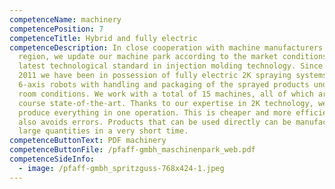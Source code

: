 ```yaml
---
competenceName: machinery
competencePosition: 7
competenceTitle: Hybrid and fully electric
competenceDescription: In close cooperation with machine manufacturers from the
  region, we update our machine park according to the market conditions and the
  latest technological standard in injection molding technology. Since August
  2011 we have been in possession of fully electric 2K spraying systems and
  6-axis robots with handling and packaging of the sprayed products under clean
  room conditions. We work with a total of 15 machines, all of which are of
  course state-of-the-art. Thanks to our expertise in 2K technology, we can
  produce everything in one operation. This is cheaper and more efficient and
  also avoids errors. Products that can be used directly can be manufactured in
  large quantities in a very short time.
competenceButtonText: PDF machinery
competenceButtonFile: /pfaff-gmbh_maschinenpark_web.pdf
competenceSideInfo:
  - image: /pfaff-gmbh_spritzguss-768x424-1.jpeg
---
```

